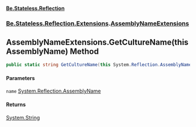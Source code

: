 #### [Be.Stateless.Reflection](README.md 'README')
### [Be.Stateless.Reflection.Extensions](Be.Stateless.Reflection.Extensions.md 'Be.Stateless.Reflection.Extensions').[AssemblyNameExtensions](AssemblyNameExtensions.md 'Be.Stateless.Reflection.Extensions.AssemblyNameExtensions')

## AssemblyNameExtensions.GetCultureName(this AssemblyName) Method

```csharp
public static string GetCultureName(this System.Reflection.AssemblyName name);
```
#### Parameters

<a name='Be.Stateless.Reflection.Extensions.AssemblyNameExtensions.GetCultureName(thisSystem.Reflection.AssemblyName).name'></a>

`name` [System.Reflection.AssemblyName](https://docs.microsoft.com/en-us/dotnet/api/System.Reflection.AssemblyName 'System.Reflection.AssemblyName')

#### Returns
[System.String](https://docs.microsoft.com/en-us/dotnet/api/System.String 'System.String')